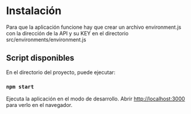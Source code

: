 # Instalación

Para que la aplicación funcione hay que crear un archivo environment.js con la dirección de la API y su KEY en el directorio src/environments/environment.js

## Script disponibles

En el directorio del proyecto, puede ejecutar:

### `npm start`

Ejecuta la aplicación en el modo de desarrollo.
Abrir [http://localhost:3000](http://localhost:3000) para verlo en el navegador.
